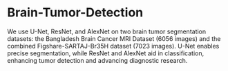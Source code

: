 # Brain-Tumor-Detection
We use U-Net, ResNet, and AlexNet on two brain tumor segmentation datasets: the Bangladesh Brain Cancer MRI Dataset (6056 images) and the combined Figshare-SARTAJ-Br35H dataset (7023 images). U-Net enables precise segmentation, while ResNet and AlexNet aid in classification, enhancing tumor detection and advancing diagnostic research.
